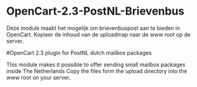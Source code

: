 # OpenCart-2.3-PostNL-Brievenbus

Deze module maakt het mogelijk om brievenbuspost aan te bieden in OpenCart.
Kopieer de inhoud van de uploadmap naar de www root op de server.  

#OpenCart 2.3 plugin for PostNL dutch mailbox packages

This module makes it possible to offer sending small mailbox packages inside The Netherlands
Copy the files form the upload directory into the www root on your server.

